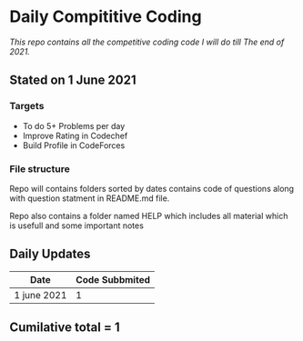 # **Daily Compititive Coding** 
*This repo contains all the competitive coding code I will do till  The end of 2021.*

## Stated on 1 June 2021
### Targets 
* To do 5+ Problems per day
* Improve Rating in Codechef
* Build Profile in CodeForces

### File structure
Repo will contains folders sorted by dates contains code of questions along with question statment in README.md file.

Repo also contains a folder named HELP which includes all material which is usefull and some important notes

## Daily Updates
Date        | Code Subbmited
------------|----------------
1 june 2021 | 1



## Cumilative total = 1